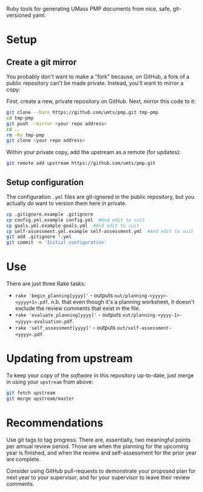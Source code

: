 Ruby tools for generating UMass PMP documents from nice, safe, git-versioned
yaml.

Setup
=====

Create a git mirror
--------------------

You probably don't want to make a "fork" because, on GitHub, a fork of a
public repository can't be made private. Instead, you'll want to mirror a
copy:

First, create a new, private repository on GitHub. Next, mirror this code
to it:

```bash
git clone --bare https://github.com/umts/pmp.git tmp-pmp
cd tmp-pmp
git push --mirror <your repo address>
cd ..
rm -Rv tmp-pmp
git clone <your repo address>
```

Within your private copy, add the upstream as a remote (for updates):

```bash
git remote add upstream https://github.com/umts/pmp.git
```

Setup configuration
-------------------

The configuration `.yml` files are git-ignored in the public repository, but
you actually _do_ want to version them here in private.

```bash
cp .gitignore.example .gitignore
cp config.yml.example config.yml  #And edit to suit
cp goals.yml.example goals.yml  #And edit to suit
cp self-assessment.yml.example self-assessment.yml  #And edit to suit
git add .gitignore *.yml
git commit -m 'Initial configuration'
```

Use
===

There are just three Rake tasks:

* `rake 'begin_planning[yyyy]'` - outputs `out/planning-<yyyy>-<yyyy+1>.pdf`.
  n.b. that even though it's a planning worksheet, it doesn't exclude the
  review comments that exist in the file.
* `rake 'evaluate_planning[yyyy]'` - outputs
  `out/planning-<yyyy-1>-<yyyy>-evaluation.pdf`.
* `rake 'self_assessment[yyyy]'` - outputs `out/self-assessment-<yyyy>.pdf`.

Updating from upstream
======================

To keep your copy of the _software_ in this repository up-to-date, just merge
in using your `upstream` from above:

```bash
git fetch upstream
git merge upstream/master
```

Recommendations
==============

Use git tags to tag progress. There are, essentially, two meaningful points
per annual review period. Those are when the planning for the upcoming year is
finished, and when the review and self-assessment for the prior year are
complete.

Consider using GitHub pull-requests to demonstrate your proposed plan for next
year to your supervisor, and for your supervisor to leave their review comments.
